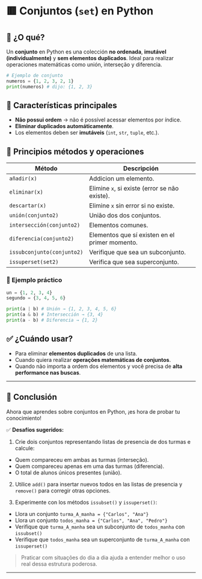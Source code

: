 # 🟥 Conjuntos (`set`) en Python

## 📌 ¿O qué?

Un **conjunto** en Python es una colección **no ordenada**, **imutável (individualmente)** y **sem elementos duplicados**. Ideal para realizar operaciones matemáticas como unión, interseção y diferencia.

```python
# Ejemplo de conjunto
numeros = {1, 2, 3, 2, 1}
print(numeros) # dijo: {1, 2, 3}
```

## 🔑 Características principales

* **Não possui ordem** → não é possível acessar elementos por índice.
* **Eliminar duplicados automáticamente**.
* Los elementos deben ser **imutáveis** (`int`, `str`, `tuple`, etc.).

## 🧰 Principios métodos y operaciones

| Método | Descripción |
| -------------------- | --------------------------------------- |
| `añadir(x)` | Addicion um elemento. |
| `eliminar(x)` | Elimine `x`, si existe (error se não existe). |
| `descartar(x)` | Elimine `x` sin error si no existe. |
| `unión(conjunto2)` | União dos dos conjuntos. |
| `intersección(conjunto2)` | Elementos comunes. |
| `diferencia(conjunto2)` | Elementos que sí existen en el primer momento. |
| `issubconjunto(conjunto2)` | Verifique que sea un subconjunto. |
| `issuperset(set2)` | Verifica que sea superconjunto. |

### 🧪 Ejemplo práctico

```python
un = {1, 2, 3, 4}
segundo = {3, 4, 5, 6}

print(a | b) # Unión → {1, 2, 3, 4, 5, 6}
print(a & b) # Intersección → {3, 4}
print(a - b) # Diferencia → {1, 2}
```

## ✅ ¿Cuándo usar?

* Para eliminar **elementos duplicados** de una lista.
* Cuando quiera realizar **operações matemáticas de conjuntos**.
* Quando não importa a ordem dos elementos y você precisa de **alta performance nas buscas**.

---

## 📝 Conclusión

Ahora que aprendes sobre conjuntos en Python, ¡es hora de probar tu conocimiento!

✅ **Desafíos sugeridos:**

1. Crie dois conjuntos representando listas de presencia de dos turmas e calcule: 

* Quem compareceu em ambas as turmas (interseção). 
* Quem compareceu apenas em uma das turmas (diferencia). 
* O total de alunos únicos presentes (união).

2. Utilice `add()` para insertar nuevos todos en las listas de presencia y `remove()` para corregir otras opciones.

3. Experimente con los métodos `issubset()` y `issuperset()`: 

* Llora un conjunto `turma_A_manha = {"Carlos", "Ana"}` 
* Llora un conjunto `todos_manha = {"Carlos", "Ana", "Pedro"}` 
* Verifique que `turma_A_manha` sea un subconjunto de `todos_manha` con `issubset()` 
* Verifique que `todos_manha` sea un superconjunto de `turma_A_manha` con `issuperset()`

> Praticar com situações do dia a dia ajuda a entender melhor o uso real dessa estrutura poderosa.

---